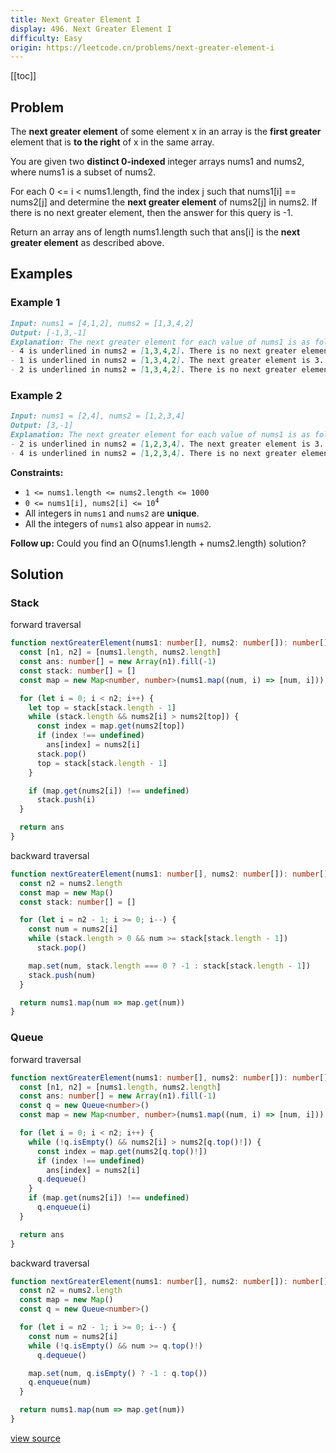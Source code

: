 ```yaml
---
title: Next Greater Element I
display: 496. Next Greater Element I
difficulty: Easy
origin: https://leetcode.cn/problems/next-greater-element-i
---
```


[[toc]]

## Problem

The **next greater element** of some element x in an array is the **first greater** element that is **to the right** of x in the same array.

You are given two **distinct 0-indexed** integer arrays nums1 and nums2, where nums1 is a subset of nums2.

For each 0 <= i < nums1.length, find the index j such that nums1[i] == nums2[j] and determine the **next greater element** of nums2[j] in nums2. If there is no next greater element, then the answer for this query is -1.

Return an array ans of length nums1.length such that ans[i] is the **next greater element** as described above.

## Examples

### Example 1

```md
Input: nums1 = [4,1,2], nums2 = [1,3,4,2]
Output: [-1,3,-1]
Explanation: The next greater element for each value of nums1 is as follows:
- 4 is underlined in nums2 = [1,3,4,2]. There is no next greater element, so the answer is -1.
- 1 is underlined in nums2 = [1,3,4,2]. The next greater element is 3.
- 2 is underlined in nums2 = [1,3,4,2]. There is no next greater element, so the answer is -1.
```

### Example 2

```md
Input: nums1 = [2,4], nums2 = [1,2,3,4]
Output: [3,-1]
Explanation: The next greater element for each value of nums1 is as follows:
- 2 is underlined in nums2 = [1,2,3,4]. The next greater element is 3.
- 4 is underlined in nums2 = [1,2,3,4]. There is no next greater element, so the answer is -1.
```

**Constraints:**

- <code>1 &lt;= nums1.length &lt;= nums2.length &lt;= 1000</code>
- <code>0 &lt;= nums1[i], nums2[i] &lt;= 10<sup>4</sup></code>
- All integers in <code>nums1</code> and <code>nums2</code> are **unique**.
- All the integers of <code>nums1</code> also appear in <code>nums2</code>.

**Follow up:** Could you find an O(nums1.length + nums2.length) solution?

## Solution

### Stack

forward traversal

```ts
function nextGreaterElement(nums1: number[], nums2: number[]): number[] {
  const [n1, n2] = [nums1.length, nums2.length]
  const ans: number[] = new Array(n1).fill(-1)
  const stack: number[] = []
  const map = new Map<number, number>(nums1.map((num, i) => [num, i]))

  for (let i = 0; i < n2; i++) {
    let top = stack[stack.length - 1]
    while (stack.length && nums2[i] > nums2[top]) {
      const index = map.get(nums2[top])
      if (index !== undefined)
        ans[index] = nums2[i]
      stack.pop()
      top = stack[stack.length - 1]
    }

    if (map.get(nums2[i]) !== undefined)
      stack.push(i)
  }

  return ans
}
```

backward traversal

```ts
function nextGreaterElement(nums1: number[], nums2: number[]): number[] {
  const n2 = nums2.length
  const map = new Map()
  const stack: number[] = []

  for (let i = n2 - 1; i >= 0; i--) {
    const num = nums2[i]
    while (stack.length > 0 && num >= stack[stack.length - 1])
      stack.pop()

    map.set(num, stack.length === 0 ? -1 : stack[stack.length - 1])
    stack.push(num)
  }

  return nums1.map(num => map.get(num))
}
```

### Queue

forward traversal

```ts
function nextGreaterElement(nums1: number[], nums2: number[]): number[] {
  const [n1, n2] = [nums1.length, nums2.length]
  const ans: number[] = new Array(n1).fill(-1)
  const q = new Queue<number>()
  const map = new Map<number, number>(nums1.map((num, i) => [num, i]))

  for (let i = 0; i < n2; i++) {
    while (!q.isEmpty() && nums2[i] > nums2[q.top()!]) {
      const index = map.get(nums2[q.top()!])
      if (index !== undefined)
        ans[index] = nums2[i]
      q.dequeue()
    }
    if (map.get(nums2[i]) !== undefined)
      q.enqueue(i)
  }

  return ans
}
```

backward traversal

```ts
function nextGreaterElement(nums1: number[], nums2: number[]): number[] {
  const n2 = nums2.length
  const map = new Map()
  const q = new Queue<number>()

  for (let i = n2 - 1; i >= 0; i--) {
    const num = nums2[i]
    while (!q.isEmpty() && num >= q.top()!)
      q.dequeue()

    map.set(num, q.isEmpty() ? -1 : q.top())
    q.enqueue(num)
  }

  return nums1.map(num => map.get(num))
}
```


[view source](https://leetcode.cn/problems/next-greater-element-i)
